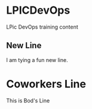 # LPICDevOps

LPic DevOps training content
## New Line
I am tying a fun new line.

# Coworkers Line
This is Bod's Line